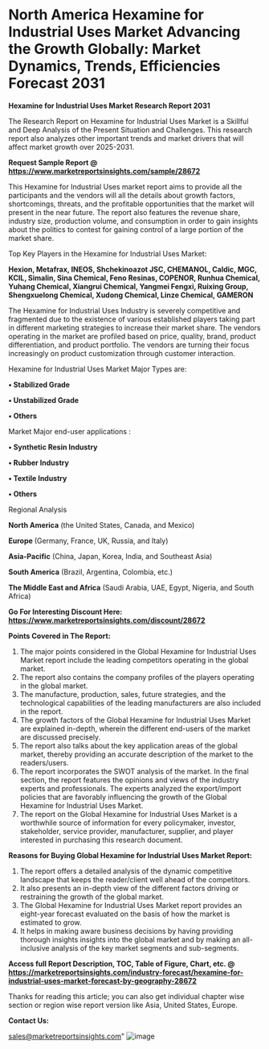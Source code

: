 # North America Hexamine for Industrial Uses Market Advancing the Growth Globally: Market Dynamics, Trends, Efficiencies Forecast 2031

<strong>Hexamine for Industrial Uses Market Research Report 2031</strong>

The Research Report on Hexamine for Industrial Uses Market is a Skillful and Deep Analysis of the Present Situation and Challenges. This research report also analyzes other important trends and market drivers that will affect market growth over 2025-2031.

<strong>Request Sample Report @ <a href=https://www.marketreportsinsights.com/sample/28672>https://www.marketreportsinsights.com/sample/28672</a></strong>

This Hexamine for Industrial Uses market report aims to provide all the participants and the vendors will all the details about growth factors, shortcomings, threats, and the profitable opportunities that the market will present in the near future. The report also features the revenue share, industry size, production volume, and consumption in order to gain insights about the politics to contest for gaining control of a large portion of the market share.

Top Key Players in the Hexamine for Industrial Uses Market:

<strong>Hexion, Metafrax, INEOS, Shchekinoazot JSC, CHEMANOL, Caldic, MGC, KCIL, Simalin, Sina Chemical, Feno Resinas, COPENOR, Runhua Chemical, Yuhang Chemical, Xiangrui Chemical, Yangmei Fengxi, Ruixing Group, Shengxuelong Chemical, Xudong Chemical, Linze Chemical, GAMERON</strong>

The Hexamine for Industrial Uses Industry is severely competitive and fragmented due to the existence of various established players taking part in different marketing strategies to increase their market share. The vendors operating in the market are profiled based on price, quality, brand, product differentiation, and product portfolio. The vendors are turning their focus increasingly on product customization through customer interaction.

Hexamine for Industrial Uses Market Major Types are:

<strong>• Stabilized Grade

• Unstabilized Grade

• Others</strong>

Market Major end-user applications :

<strong>• Synthetic Resin Industry

• Rubber Industry

• Textile Industry

• Others</strong>

Regional Analysis

</u><strong><b>North America</b></strong> (the United States, Canada, and Mexico)

<strong><b>Europe </b></strong>(Germany, France, UK, Russia, and Italy)

<strong><b>Asia-Pacific</b></strong> (China, Japan, Korea, India, and Southeast Asia)

<strong><b>South America</b></strong> (Brazil, Argentina, Colombia, etc.)

<strong><b>The Middle East and Africa</b></strong> (Saudi Arabia, UAE, Egypt, Nigeria, and South Africa)

<strong>Go For Interesting Discount Here: <a href=https://www.marketreportsinsights.com/discount/28672>https://www.marketreportsinsights.com/discount/28672</a></strong>

<strong>Points Covered in The Report:</strong>
<ol>
  <li>The major points considered in the Global Hexamine for Industrial Uses Market report include the leading competitors operating in the global market.</li>
  <li>The report also contains the company profiles of the players operating in the global market.</li>
  <li>The manufacture, production, sales, future strategies, and the technological capabilities of the leading manufacturers are also included in the report.</li>
  <li>The growth factors of the Global Hexamine for Industrial Uses Market are explained in-depth, wherein the different end-users of the market are discussed precisely.</li>
  <li>The report also talks about the key application areas of the global market, thereby providing an accurate description of the market to the readers/users.</li>
  <li>The report incorporates the SWOT analysis of the market. In the final section, the report features the opinions and views of the industry experts and professionals. The experts analyzed the export/import policies that are favorably influencing the growth of the Global Hexamine for Industrial Uses Market.</li>
  <li>The report on the Global Hexamine for Industrial Uses Market is a worthwhile source of information for every policymaker, investor, stakeholder, service provider, manufacturer, supplier, and player interested in purchasing this research document.</li>
</ol>
<strong>Reasons for Buying Global Hexamine for Industrial Uses Market Report:</strong>

<ol>
  <li>The report offers a detailed analysis of the dynamic competitive landscape that keeps the reader/client well ahead of the competitors.</li>
  <li>It also presents an in-depth view of the different factors driving or restraining the growth of the global market.</li>
  <li>The Global Hexamine for Industrial Uses Market report provides an eight-year forecast evaluated on the basis of how the market is estimated to grow.</li>
  <li>It helps in making aware business decisions by having providing thorough insights insights into the global market and by making an all-inclusive analysis of the key market segments and sub-segments.</li>
</ol>
<strong>Access full Report Description, TOC, Table of Figure, Chart, etc. @ <a href=https://marketreportsinsights.com/industry-forecast/hexamine-for-industrial-uses-market-forecast-by-geography-28672>https://marketreportsinsights.com/industry-forecast/hexamine-for-industrial-uses-market-forecast-by-geography-28672</a></strong>


Thanks for reading this article; you can also get individual chapter wise section or region wise report version like Asia, United States, Europe.

<strong>Contact Us:</strong>

sales@marketreportsinsights.com"
![image](https://github.com/user-attachments/assets/a4e50e42-8fe8-4d02-b9ee-e673a06ce72c)
